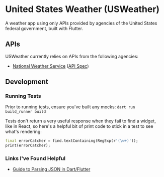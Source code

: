 # United States Weather (USWeather)

A weather app using only APIs provided by agencies of the United States federal government, built with Flutter.

## APIs
USWeather currently relies on APIs from the following agencies:
- [National Weather Service](https://www.weather.gov/documentation/services-web-api) ([API Spec](https://api.weather.gov/openapi.json))

## Development
### Running Tests
Prior to running tests, ensure you've built any mocks: `dart run build_runner build`

Tests don't return a very useful response when they fail to find a widget, like in React, so here's a helpful bit of print code to stick in a test to see what's rendering:
```dart
final errorCatcher = find.textContaining(RegExp(r'(\w+)'));
print(errorCatcher);
```

### Links I've Found Helpful
- [Guide to Parsing JSON in Dart/Flutter](https://codewithandrea.com/articles/parse-json-dart/)
